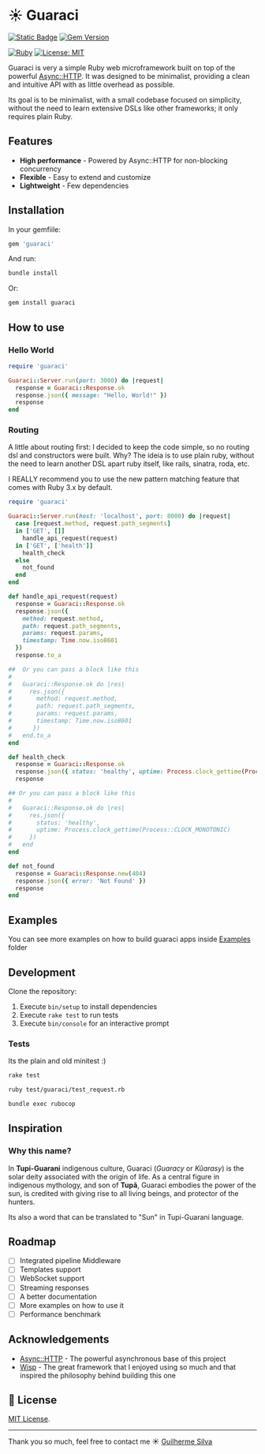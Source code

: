 # ☀️ Guaraci

[![Static Badge](https://img.shields.io/badge/rubygems-guaraci-brightgreen)](https://rubygems.org/gems/guaraci)
[![Gem Version](https://badge.fury.io/rb/guaraci.svg)](https://badge.fury.io/rb/guaraci)

[![Ruby](https://img.shields.io/badge/ruby-%3E%3D%203.4.0-red.svg)](https://ruby-lang.org)
[![License: MIT](https://img.shields.io/badge/License-MIT-yellow.svg)](https://opensource.org/licenses/MIT)

Guaraci is very a simple Ruby web microframework built on top of the powerful [Async::HTTP](https://github.com/socketry/async-http).
It was designed to be minimalist, providing a clean and intuitive API with as little overhead as possible.

Its goal is to be minimalist, with a small codebase focused on simplicity, without the need to learn extensive DSLs like other frameworks; it only requires plain Ruby.

## Features

- **High performance** - Powered by Async::HTTP for non-blocking concurrency
- **Flexible** - Easy to extend and customize
- **Lightweight** - Few dependencies

## Installation

In your gemfiile:

```ruby
gem 'guaraci'
```

And run:

```bash
bundle install
```

Or:

```bash
gem install guaraci
```

## How to use

### Hello World

```ruby
require 'guaraci'

Guaraci::Server.run(port: 3000) do |request|
  response = Guaraci::Response.ok
  response.json({ message: "Hello, World!" })
  response
end
```

### Routing
A little about routing first: I decided to keep the code simple, so no routing dsl and constructors were built. Why? The ideia is to use plain ruby, without the need to learn another DSL apart ruby itself, like rails, sinatra, roda, etc.

I REALLY recommend you to use the new pattern matching feature that comes with Ruby 3.x by default.

```ruby
require 'guaraci'

Guaraci::Server.run(host: 'localhost', port: 8000) do |request|
  case [request.method, request.path_segments]
  in ['GET', []]
    handle_api_request(request)
  in ['GET', ['health']]
    health_check
  else
    not_found
  end
end

def handle_api_request(request)
  response = Guaraci::Response.ok
  response.json({
    method: request.method,
    path: request.path_segments,
    params: request.params,
    timestamp: Time.now.iso8601
  })
  response.to_a

##  Or you can pass a block like this
#
#   Guaraci::Response.ok do |res|
#     res.json({
#       method: request.method,
#       path: request.path_segments,
#       params: request.params,
#       timestamp: Time.now.iso8601
#      })
#   end.to_a
end

def health_check
  response = Guaraci::Response.ok
  response.json({ status: 'healthy', uptime: Process.clock_gettime(Process::CLOCK_MONOTONIC) })
  response

## Or you can pass a block like this
#
#   Guaraci::Response.ok do |res|
#     res.json({
#       status: 'healthy',
#       uptime: Process.clock_gettime(Process::CLOCK_MONOTONIC)
#     })
#   end
end

def not_found
  response = Guaraci::Response.new(404)
  response.json({ error: 'Not Found' })
  response
end

```

## Examples

You can see more examples on how to build guaraci apps inside [Examples](https://github.com/glmsilva/guaraci/tree/main/examples) folder

## Development

Clone the repository:

1. Execute `bin/setup` to install dependencies
2. Execute `rake test` to run tests
3. Execute `bin/console` for an interactive prompt

### Tests
Its the plain and old minitest :)

```bash
rake test

ruby test/guaraci/test_request.rb

bundle exec rubocop
```

## Inspiration
### Why this name?

In **Tupi-Guarani** indigenous culture, Guaraci (_Guaracy_ or _Kûarasy_) is the solar deity associated with the origin of life. As a central figure in indigenous mythology, and son of **Tupã**, Guaraci embodies the power of the sun, is credited with giving rise to all living beings, and protector of the hunters.

Its also a word that can be translated to "Sun" in Tupi-Guarani language.

## Roadmap

- [ ] Integrated pipeline Middleware
- [ ] Templates support
- [ ] WebSocket support
- [ ] Streaming responses
- [ ] A better documentation
- [ ] More examples on how to use it
- [ ] Performance benchmark

## Acknowledgements

- [Async::HTTP](https://github.com/socketry/async-http) - The powerful asynchronous base of this project
- [Wisp](https://github.com/gleam-wisp/wisp) - The great framework that I enjoyed using so much and that inspired the philosophy behind building this one

## 📄 License
 [MIT License](https://opensource.org/licenses/MIT).

---

Thank you so much, feel free to contact me ☀️ [Guilherme Silva](https://github.com/glmsilva)
